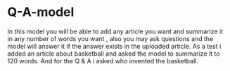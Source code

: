 # Q-A-model
In this model you will be able to add any article you want and summarize it in any number of words you want , also you may ask questions and the model will answer it if the answer exists in the uploaded article.
As a test i added an article about basketball and asked the model to summarize it to 120 words.
And for the Q & A i asked who invented the basketball.
